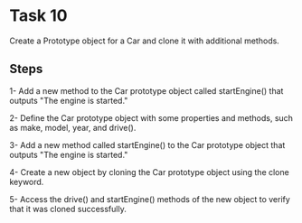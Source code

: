 # Task 10

Create a Prototype object for a Car and clone it with additional methods.

## Steps

1- Add a new method to the Car prototype object called startEngine() that outputs "The engine is started."

2- Define the Car prototype object with some properties and methods, such as make, model, year, and drive().

3- Add a new method called startEngine() to the Car prototype object that outputs "The engine is started."

4- Create a new object by cloning the Car prototype object using the clone keyword.

5- Access the drive() and startEngine() methods of the new object to verify that it was cloned successfully.